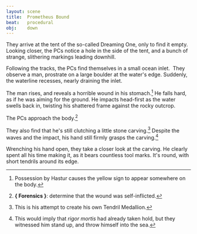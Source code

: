```yaml
---
layout: scene
title:  Prometheus Bound
beat:   procedural
obj:    down
---
```



They arrive at the tent of the so-called Dreaming One, only to find it empty.
Looking closer, the PCs notice a hole in the side of the tent,
and a bunch of strange, slithering markings leading downhill.

Following the tracks, the PCs find themselves in a small ocean inlet. 
They observe a man, prostrate on a large boulder at the water's edge.
Suddenly, the waterline recesses, nearly draining the inlet.

The man rises, and reveals a horrible wound in his stomach.[^0]
He falls hard, as if he was aiming for the ground.
He impacts head-first as the water swells back in,
twisting his shattered frame against the rocky outcrop.

The PCs approach the body.[^1]

They also find that he's still clutching a little stone carving.[^2]
Despite the waves and the impact, his hand still firmly grasps the carving.[^3]

Wrenching his hand open, they take a closer look at the carving.
He clearly spent all his time making it, as it bears countless tool marks.
It's round, with short tendrils around its edge.


[^0]: Possession by Hastur causes the yellow sign to appear somewhere on the body.

[^1]: **{ Forensics }**: determine that the wound was self-inflicted.

[^2]: This is his attempt to create his own Tendril Medallion.

[^3]:
    This would imply that *rigor mortis* had already taken hold,
	but they witnessed him stand up, and throw himself into the sea.















